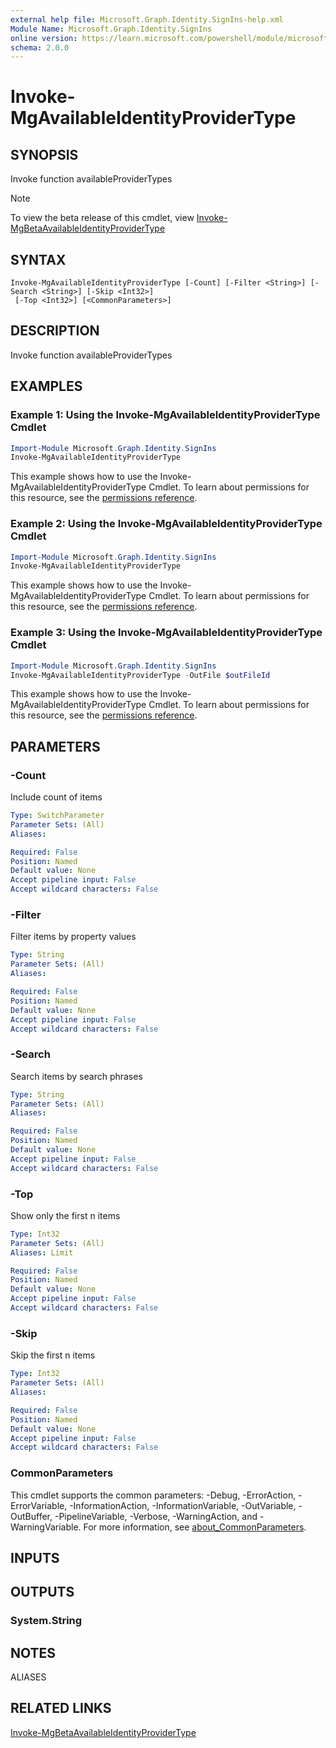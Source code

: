 ```yaml
---
external help file: Microsoft.Graph.Identity.SignIns-help.xml
Module Name: Microsoft.Graph.Identity.SignIns
online version: https://learn.microsoft.com/powershell/module/microsoft.graph.identity.signins/invoke-mgavailableidentityprovidertype
schema: 2.0.0
---
```


# Invoke-MgAvailableIdentityProviderType

## SYNOPSIS
Invoke function availableProviderTypes

> [!NOTE]
> To view the beta release of this cmdlet, view [Invoke-MgBetaAvailableIdentityProviderType](/powershell/module/Microsoft.Graph.Beta.Applications/Invoke-MgBetaAvailableIdentityProviderType?view=graph-powershell-beta)

## SYNTAX

```
Invoke-MgAvailableIdentityProviderType [-Count] [-Filter <String>] [-Search <String>] [-Skip <Int32>]
 [-Top <Int32>] [<CommonParameters>]
```

## DESCRIPTION
Invoke function availableProviderTypes

## EXAMPLES
### Example 1: Using the Invoke-MgAvailableIdentityProviderType Cmdlet
```powershell
Import-Module Microsoft.Graph.Identity.SignIns
Invoke-MgAvailableIdentityProviderType
```
This example shows how to use the Invoke-MgAvailableIdentityProviderType Cmdlet.
To learn about permissions for this resource, see the [permissions reference](/graph/permissions-reference).
### Example 2: Using the Invoke-MgAvailableIdentityProviderType Cmdlet
```powershell
Import-Module Microsoft.Graph.Identity.SignIns
Invoke-MgAvailableIdentityProviderType
```
This example shows how to use the Invoke-MgAvailableIdentityProviderType Cmdlet.
To learn about permissions for this resource, see the [permissions reference](/graph/permissions-reference).
### Example 3: Using the Invoke-MgAvailableIdentityProviderType Cmdlet
```powershell
Import-Module Microsoft.Graph.Identity.SignIns
Invoke-MgAvailableIdentityProviderType -OutFile $outFileId
```
This example shows how to use the Invoke-MgAvailableIdentityProviderType Cmdlet.
To learn about permissions for this resource, see the [permissions reference](/graph/permissions-reference).

## PARAMETERS

### -Count
Include count of items

```yaml
Type: SwitchParameter
Parameter Sets: (All)
Aliases:

Required: False
Position: Named
Default value: None
Accept pipeline input: False
Accept wildcard characters: False
```

### -Filter
Filter items by property values

```yaml
Type: String
Parameter Sets: (All)
Aliases:

Required: False
Position: Named
Default value: None
Accept pipeline input: False
Accept wildcard characters: False
```

### -Search
Search items by search phrases

```yaml
Type: String
Parameter Sets: (All)
Aliases:

Required: False
Position: Named
Default value: None
Accept pipeline input: False
Accept wildcard characters: False
```

### -Top
Show only the first n items

```yaml
Type: Int32
Parameter Sets: (All)
Aliases: Limit

Required: False
Position: Named
Default value: None
Accept pipeline input: False
Accept wildcard characters: False
```

### -Skip
Skip the first n items

```yaml
Type: Int32
Parameter Sets: (All)
Aliases:

Required: False
Position: Named
Default value: None
Accept pipeline input: False
Accept wildcard characters: False
```

### CommonParameters
This cmdlet supports the common parameters: -Debug, -ErrorAction, -ErrorVariable, -InformationAction, -InformationVariable, -OutVariable, -OutBuffer, -PipelineVariable, -Verbose, -WarningAction, and -WarningVariable. For more information, see [about_CommonParameters](http://go.microsoft.com/fwlink/?LinkID=113216).

## INPUTS

## OUTPUTS

### System.String
## NOTES

ALIASES

## RELATED LINKS
[Invoke-MgBetaAvailableIdentityProviderType](/powershell/module/Microsoft.Graph.Beta.Applications/Invoke-MgBetaAvailableIdentityProviderType?view=graph-powershell-beta)

